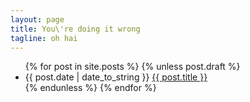 ```yaml
---
layout: page
title: You\'re doing it wrong
tagline: oh hai
---
```


<ul class="posts">
  {% for post in site.posts %}
   {% unless post.draft %}
    <li><span>{{ post.date | date_to_string }}</span> <a href="{{ BASE_PATH }}{{ post.url }}">{{ post.title }}</a></li>
   {% endunless %}
  {% endfor %}
</ul>

